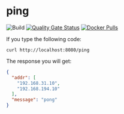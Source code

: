 # ping
![Build](https://github.com/Bpazy/ping/workflows/Build/badge.svg)
[![Quality Gate Status](https://sonarcloud.io/api/project_badges/measure?project=Bpazy_ping&metric=alert_status)](https://sonarcloud.io/dashboard?id=Bpazy_ping)
[![Docker Pulls](https://img.shields.io/docker/pulls/bpazy/ping)](https://hub.docker.com/r/bpazy/ping)

If you type the following code:
```shell
curl http://localhost:8080/ping
```
The response you will get:
```json
{
  "addr": [
    "192.168.31.10",
    "192.168.194.10"
  ],
  "message": "pong"
}
```

